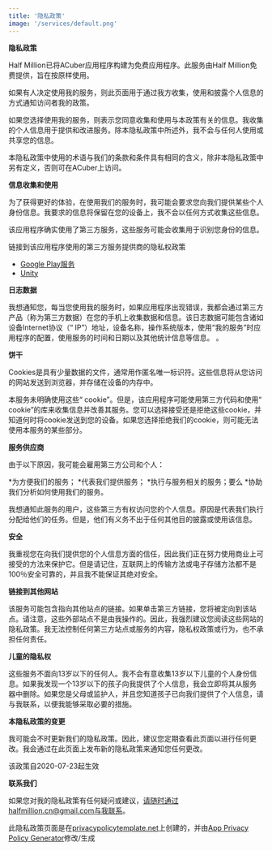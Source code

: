 ```yaml
---
title: '隐私政策'
image: '/services/default.png'
---
```


**隐私政策**

Half Million已将ACuber应用程序构建为免费应用程序。此服务由Half Million免费提供，旨在按原样使用。

如果有人决定使用我的服务，则此页面用于通过我方收集，使用和披露个人信息的方式通知访问者我的政策。

如果您选择使用我的服务，则表示您同意收集和使用与本政策有关的信息。我收集的个人信息用于提供和改进服务。除本隐私政策中所述外，我不会与任何人使用或共享您的信息。

本隐私政策中使用的术语与我们的条款和条件具有相同的含义，除非本隐私政策中另有定义，否则可在ACuber上访问。

**信息收集和使用**

为了获得更好的体验，在使用我们的服务时，我可能会要求您向我们提供某些个人身份信息。我要求的信息将保留在您的设备上，我不会以任何方式收集这些信息。

该应用程序确实使用了第三方服务，这些服务可能会收集用于识别您身份的信息。

链接到该应用程序使用的第三方服务提供商的隐私权政策

* [Google Play服务](https://www.google.com/policies/privacy/)
* [Unity](https://unity3d.com/legal/privacy-policy)

**日志数据**

我想通知您，每当您使用我的服务时，如果应用程序出现错误，我都会通过第三方产品（称为第三方数据）在您的手机上收集数据和信息。该日志数据可能包含诸如设备Internet协议（“ IP”）地址，设备名称，操作系统版本，使用“我的服务”时应用程序的配置，使用服务的时间和日期以及其他统计信息等信息。 。

**饼干**

Cookies是具有少量数据的文件，通常用作匿名唯一标识符。这些信息将从您访问的网站发送到浏览器，并存储在设备的内存中。

本服务未明确使用这些“ cookie”。但是，该应用程序可能使用第三方代码和使用“ cookie”的库来收集信息并改善其服务。您可以选择接受还是拒绝这些cookie，并知道何时将cookie发送到您的设备。如果您选择拒绝我们的cookie，则可能无法使用本服务的某些部分。

**服务供应商**

由于以下原因，我可能会雇用第三方公司和个人：

*为方便我们的服务；
*代表我们提供服务；
*执行与服务相关的服务；要么
*协助我们分析如何使用我们的服务。

我想通知此服务的用户，这些第三方有权访问您的个人信息。原因是代表我们执行分配给他们的任务。但是，他们有义务不出于任何其他目的披露或使用该信息。

**安全**

我重视您在向我们提供您的个人信息方面的信任，因此我们正在努力使用商业上可接受的方法来保护它。但是请记住，互联网上的传输方法或电子存储方法都不是100％安全可靠的，并且我不能保证其绝对安全。

**链接到其他网站**

该服务可能包含指向其他站点的链接。如果单击第三方链接，您将被定向到该站点。请注意，这些外部站点不是由我操作的。因此，我强烈建议您阅读这些网站的隐私政策。我无法控制任何第三方站点或服务的内容，隐私权政策或行为，也不承担任何责任。

**儿童的隐私权**

这些服务不面向13岁以下的任何人。我不会有意收集13岁以下儿童的个人身份信息。如果我发现一个13岁以下的孩子向我提供了个人信息，我会立即将其从服务器中删除。如果您是父母或监护人，并且您知道孩子已向我们提供了个人信息，请与我联系，以便我能够采取必要的措施。

**本隐私政策的变更**

我可能会不时更新我们的隐私政策。因此，建议您定期查看此页面以进行任何更改。我会通过在此页面上发布新的隐私政策来通知您任何更改。

该政策自2020-07-23起生效

**联系我们**

如果您对我的隐私政策有任何疑问或建议，请随时通过halfmillion.cn@gmail.com与我联系。

此隐私政策页面是在[privacypolicytemplate.net](https://privacypolicytemplate.net)上创建的，并由[App Privacy Policy Generator](https://app-privacy-policy-generator.firebaseapp.com/)修改/生成